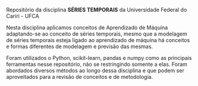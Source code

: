 Repositório da disciplina **SÉRIES TEMPORAIS** da Universidade Federal do Cariri - UFCA

Nesta disciplina aplicamos conceitos de Aprendizado de Máquina adaptando-se ao conceito de séries temporais, mesmo que a modelagem de séries temporais esteja ligado ao aprendizado de máquina há conceitos e formas diferentes de modelagem e previsão das mesmas.

Foram utilizados o Python,  scikit-learn, pandas e numpy como as principais ferramentas nesse repositório, não se restringindo somente a elas. Foram abordados diversos métodos ao longo dessa disciplina e que podem ser aproveitados para a revisão de conceitos e de metodologia.
